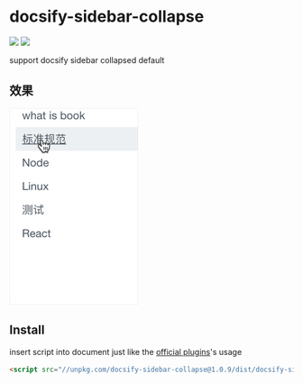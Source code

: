 # docsify-sidebar-collapse

![](https://img.shields.io/npm/v/docsify-sidebar-collapse.svg)
![](https://img.shields.io/github/license/iPeng6/docsify-sidebar-collapse.svg)

support docsify sidebar collapsed default

## 效果

![](assets/show.gif)

## Install

insert script into document just like the [official plugins](https://docsify.js.org/#/plugins)'s usage

```html
<script src="//unpkg.com/docsify-sidebar-collapse@1.0.9/dist/docsify-sidebar-collapse.min.js"></script>
```
